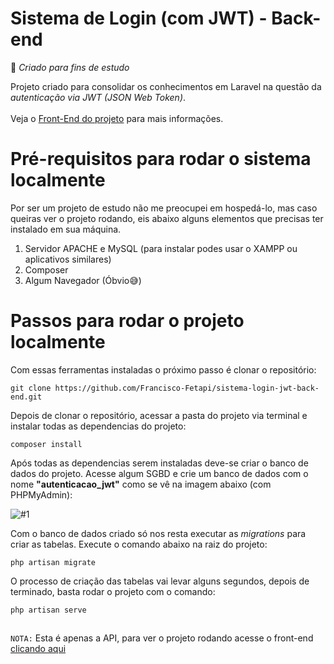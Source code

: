 # Sistema de Login (com JWT) - Back-end

🚀 _Criado para fins de estudo_

Projeto criado para consolidar os conhecimentos em Laravel na questão da _autenticação via JWT (JSON Web Token)_. 
<br /> <br />
Veja o [Front-End do projeto](https://github.com/Francisco-Fetapi/sistema-login-front-end) para mais informações.

# Pré-requisitos para rodar o sistema localmente
Por ser um projeto de estudo não me preocupei em hospedá-lo, mas caso queiras ver o projeto rodando, eis abaixo alguns elementos que precisas ter instalado em sua máquina.

1. Servidor APACHE e MySQL (para instalar podes usar o XAMPP ou aplicativos similares)
2. Composer
3. Algum Navegador (Óbvio😅)

# Passos para rodar o projeto localmente

Com essas ferramentas instaladas o próximo passo é clonar o repositório:
```
git clone https://github.com/Francisco-Fetapi/sistema-login-jwt-back-end.git
```

Depois de clonar o repositório, acessar a pasta do projeto via terminal e instalar todas as dependencias do projeto:
```
composer install
```

Após todas as dependencias serem instaladas deve-se criar o banco de dados do projeto. Acesse algum SGBD e crie um banco de dados com o nome **"autenticacao_jwt"** como se vê na imagem abaixo (com PHPMyAdmin):

![#1](https://user-images.githubusercontent.com/74926014/176718192-a70b816b-e747-41ca-90cd-21a3b51817e4.PNG)

Com o banco de dados criado só nos resta executar as _migrations_ para criar as tabelas. Execute o comando abaixo na raiz do projeto:

```
php artisan migrate
```

O processo de criação das tabelas vai levar alguns segundos, depois de terminado, basta rodar o projeto com o comando:
```
php artisan serve
```
##

`NOTA:` Esta é apenas a API, para ver o projeto rodando acesse o front-end [clicando aqui](https://github.com/Francisco-Fetapi/sistema-login-front-end)
